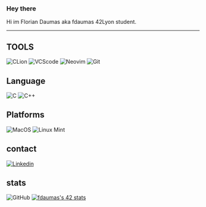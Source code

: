 ### Hey there

Hi im Florian Daumas aka fdaumas 42Lyon student.

---
## TOOLS
![CLion](https://img.shields.io/badge/CLion-9cff2f?style=for-the-badge&logo=clion&logoColor=black)
![VCScode](https://img.shields.io/badge/VScode-1e90ff?style=for-the-badge&logo=clion&logoColor=black)
![Neovim](https://img.shields.io/badge/Neovim-9cff2f?style=for-the-badge&logo=neovim&logoColor=black)
![Git](https://img.shields.io/badge/Git-e69500?style=for-the-badge&logo=git&logoColor=black)

## Language
![C](https://img.shields.io/badge/C-9cff2f?style=for-the-badge&logo=&logoColor=black)
![C++](https://img.shields.io/badge/C++-1e90ff?style=for-the-badge&logo=&logoColor=black)

## Platforms
![MacOS](https://img.shields.io/badge/mac%20os-9cff2f?style=for-the-badge&logo=apple&logoColor=black)
![Linux Mint](https://img.shields.io/badge/Linux_mint-1e90ff?style=for-the-badge&logo=linux&logoColor=black)

## contact

[![Linkedin](https://img.shields.io/badge/LinkedIn-1e90ff?style=for-the-badge&logo=linkedin&logoColor=black)](https://www.linkedin.com/in/florian-daumas-6499b01b9/)

## stats
![GitHub](https://github-readme-stats.vercel.app/api?username=fdaumas)
[![fdaumas's 42 stats](https://badge42.vercel.app/api/v2/cl9u8ui1e00730flhx740vroj/stats?cursusId=21&coalitionId=17)](https://github.com/JaeSeoKim/badge42)
